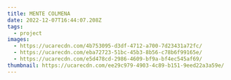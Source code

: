 ```yaml
---
title: MENTE COLMENA
date: 2022-12-07T16:44:07.208Z
tags:
  - project
images:
  - https://ucarecdn.com/4b753095-d3df-4712-a700-7d23431a72fc/
  - https://ucarecdn.com/eba72723-51bc-45b3-8b56-c78b6f99165e/
  - https://ucarecdn.com/e5d478cd-2986-4609-bf9a-bf4ec545af69/
thumbnail: https://ucarecdn.com/ee29c979-4903-4c89-b151-9eed22a3a59e/
---
```

